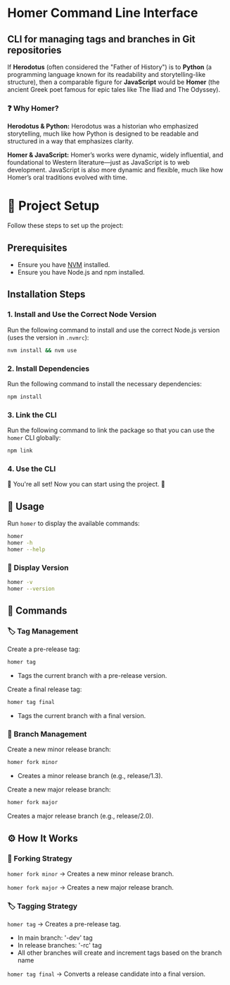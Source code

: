 # Homer Command Line Interface

## CLI for managing tags and branches in Git repositories

If **Herodotus** (often considered the "Father of History") is to **Python** (a programming language known for its readability and storytelling-like structure), then a comparable figure for **JavaScript** would be **Homer** (the ancient Greek poet famous for epic tales like The Iliad and The Odyssey).

### ❓ Why Homer?

**Herodotus & Python:** Herodotus was a historian who emphasized storytelling, much like how Python is designed to be readable and structured in a way that emphasizes clarity.

**Homer & JavaScript:**
Homer’s works were dynamic, widely influential, and foundational to Western literature—just as JavaScript is to web development. JavaScript is also more dynamic and flexible, much like how Homer’s oral traditions evolved with time.

# 🚀 Project Setup

Follow these steps to set up the project:

## Prerequisites

- Ensure you have [NVM](https://github.com/nvm-sh/nvm) installed.
- Ensure you have Node.js and npm installed.

## Installation Steps

### 1. Install and Use the Correct Node Version

Run the following command to install and use the correct Node.js version (uses the version in `.nvmrc`):

```sh
nvm install && nvm use
```

### 2. Install Dependencies

Run the following command to install the necessary dependencies:

```sh
npm install
```

### 3. Link the CLI

Run the following command to link the package so that you can use the `homer` CLI globally:

```sh
npm link
```

### 4. Use the CLI

🎉 You're all set!
Now you can start using the project. 🚀

## 📌 Usage

Run `homer` to display the available commands:

```sh
homer
homer -h
homer --help
```

### 🔹 Display Version

```sh
homer -v
homer --version
```

## 🔄 Commands

### 🏷️ Tag Management

Create a pre-release tag:

```sh
homer tag
```

- Tags the current branch with a pre-release version.

Create a final release tag:

```sh
homer tag final
```

- Tags the current branch with a final version.

### 🔀 Branch Management

Create a new minor release branch:

```sh
homer fork minor
```

- Creates a minor release branch (e.g., release/1.3).

Create a new major release branch:

```sh
homer fork major
```

Creates a major release branch (e.g., release/2.0).

## ⚙️ How It Works

### 📌 Forking Strategy

`homer fork minor` → Creates a new minor release branch.

`homer fork major` → Creates a new major release branch.

### 🏷️ Tagging Strategy

`homer tag` → Creates a pre-release tag.

- In main branch: '-dev' tag
- In release branches: '-rc' tag
- All other branches will create and increment tags based on the branch name

`homer tag final` → Converts a release candidate into a final version.
